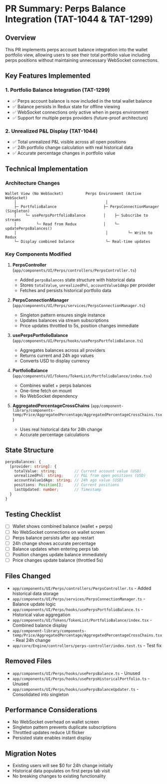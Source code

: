 # PR Summary: Perps Balance Integration (TAT-1044 & TAT-1299)

## Overview

This PR implements perps account balance integration into the wallet portfolio view, allowing users to see their total portfolio value including perps positions without maintaining unnecessary WebSocket connections.

## Key Features Implemented

### 1. Portfolio Balance Integration (TAT-1299)

- ✅ Perps account balance is now included in the total wallet balance
- ✅ Balance persists in Redux state for offline viewing
- ✅ WebSocket connections only active when in perps environment
- ✅ Support for multiple perps providers (future-proof architecture)

### 2. Unrealized P&L Display (TAT-1044)

- ✅ Total unrealized P&L visible across all open positions
- ✅ 24h portfolio change calculation with real historical data
- ✅ Accurate percentage changes in portfolio value

## Technical Implementation

### Architecture Changes

```
Wallet View (No WebSocket)          Perps Environment (Active WebSocket)
    │                                        │
    ├─ PortfolioBalance                     ├─ PerpsConnectionManager (Singleton)
    │    └─ usePerpsPortfolioBalance        │    ├─ Subscribe to streams
    │         └─ Read from Redux            │    └─ updatePerpsBalances()
    │                                        │         └─ Write to Redux
    └─ Display combined balance              └─ Real-time updates
```

### Key Components Modified

1. **PerpsController** (`app/components/UI/Perps/controllers/PerpsController.ts`)

   - Added `perpsBalances` state structure with historical data
   - Stores `totalValue`, `unrealizedPnl`, `accountValue1dAgo` per provider
   - Fetches and persists historical portfolio data

2. **PerpsConnectionManager** (`app/components/UI/Perps/services/PerpsConnectionManager.ts`)

   - Singleton pattern ensures single instance
   - Updates balances via stream subscriptions
   - Price updates throttled to 5s, position changes immediate

3. **usePerpsPortfolioBalance** (`app/components/UI/Perps/hooks/usePerpsPortfolioBalance.ts`)

   - Aggregates balances across all providers
   - Returns current and 24h ago values
   - Converts USD to display currency

4. **PortfolioBalance** (`app/components/UI/Tokens/TokenList/PortfolioBalance/index.tsx`)

   - Combines wallet + perps balances
   - One-time fetch on mount
   - No WebSocket dependency

5. **AggregatedPercentageCrossChains** (`app/component-library/components-temp/Price/AggregatedPercentage/AggregatedPercentageCrossChains.tsx`)
   - Uses real historical data for 24h change
   - Accurate percentage calculations

## State Structure

```typescript
perpsBalances: {
  [provider: string]: {
    totalValue: string;        // Current account value (USD)
    unrealizedPnl: string;     // P&L from open positions (USD)
    accountValue1dAgo: string; // 24h ago value (USD)
    positions: Position[];     // Current positions
    lastUpdated: number;       // Timestamp
  }
}
```

## Testing Checklist

- [ ] Wallet shows combined balance (wallet + perps)
- [ ] No WebSocket connections on wallet screen
- [ ] Perps balance persists after app restart
- [ ] 24h change shows accurate percentage
- [ ] Balance updates when entering perps tab
- [ ] Position changes update balance immediately
- [ ] Price changes update balance (throttled 5s)

## Files Changed

- `app/components/UI/Perps/controllers/PerpsController.ts` - Added historical data storage
- `app/components/UI/Perps/services/PerpsConnectionManager.ts` - Balance update logic
- `app/components/UI/Perps/hooks/usePerpsPortfolioBalance.ts` - Historical value aggregation
- `app/components/UI/Tokens/TokenList/PortfolioBalance/index.tsx` - Combined balance display
- `app/component-library/components-temp/Price/AggregatedPercentage/AggregatedPercentageCrossChains.tsx` - Real 24h change
- `app/core/Engine/controllers/perps-controller/index.test.ts` - Test fix

## Removed Files

- `app/components/UI/Perps/hooks/usePerpsBalance.ts` - Unused
- `app/components/UI/Perps/hooks/usePerpsHistoricalPortfolio.ts` - Unused
- `app/components/UI/Perps/hooks/usePerpsBalanceUpdater.ts` - Consolidated into singleton

## Performance Considerations

- No WebSocket overhead on wallet screen
- Singleton pattern prevents duplicate subscriptions
- Throttled updates reduce UI flicker
- Persisted state enables instant display

## Migration Notes

- Existing users will see $0 for 24h change initially
- Historical data populates on first perps tab visit
- No breaking changes to existing functionality
